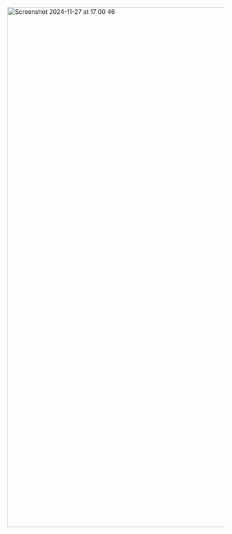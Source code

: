 <img width="1203" alt="Screenshot 2024-11-27 at 17 00 46" src="https://github.com/user-attachments/assets/255f0f53-5323-4ea8-8f7a-8c898cc77a95">
